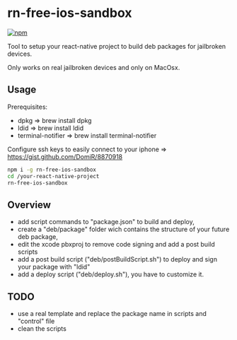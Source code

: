 # rn-free-ios-sandbox

[![npm](https://img.shields.io/npm/dm/rn-free-ios-sandbox.svg?maxAge=2592000)](https://npm-stat.com/charts.html?package=rn-free-ios-sandbox)

Tool to setup your react-native project to build deb packages for jailbroken devices.

Only works on real jailbroken devices and only on MacOsx.

## Usage

Prerequisites:
- dpkg => brew install dpkg
- ldid => brew install ldid
- terminal-notifier => brew install terminal-notifier

Configure ssh keys to easily connect to your iphone => https://gist.github.com/DomiR/8870918

```bash
npm i -g rn-free-ios-sandbox
cd /your-react-native-project
rn-free-ios-sandbox
```

## Overview

- add script commands to "package.json" to build and deploy,
- create a "deb/package" folder wich contains the structure of your future deb package, 
- edit the xcode pbxproj to remove code signing and add a post build scripts
- add a post build script ("deb/postBuildScript.sh") to deploy and sign your package with "ldid"
- add a deploy script ("deb/deploy.sh"), you have to customize it.


## TODO
- use a real template and replace the package name in scripts and "control" file
- clean the scripts